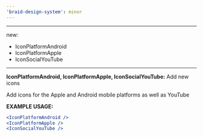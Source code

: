 ```yaml
---
'braid-design-system': minor
---
```


---
new:
  - IconPlatformAndroid
  - IconPlatformApple
  - IconSocialYouTube
---

**IconPlatformAndroid, IconPlatformApple, IconSocialYouTube:** Add new icons

Add icons for the Apple and Android mobile platforms as well as YouTube

**EXAMPLE USAGE:**
```jsx
<IconPlatformAndroid />
<IconPlatformApple />
<IconSocialYouTube />
```
